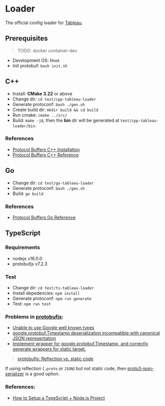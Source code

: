 # Loader

The official config loader for [Tableau](https://github.com/tableauio/tableau).

## Prerequisites

> TODO: docker container-dev

- Development OS: linux
- Init protobuf: `bash init.sh`

## C++

- Install: **CMake 3.22** or above
- Change dir: `cd test/cpp-tableau-loader`
- Generate protoconf: `bash ./gen.sh`
- Create build dir: `mkdir build && cd build`
- Run cmake: `cmake ../src/`
- Build: `make -j8`, then the **bin** dir will be generated at `test/cpp-tableau-loader/bin`.

### References

- [Protocol Buffers C++ Installation](https://github.com/protocolbuffers/protobuf/tree/master/src)
- [Protocol Buffers C++ Reference](https://protobuf.dev/reference/cpp/)

## Go

- Change dir: `cd test/go-tableau-loader`
- Generate protoconf: `bash ./gen.sh`
- Build: `go build`

### References

- [Protocol Buffers Go Reference](https://protobuf.dev/reference/go/)

## TypeScript

### Requirements

- nodejs v16.0.0
- protobufjs v7.2.3

### Test

- Change dir: `cd test/ts-tableau-loader`
- Install depedencies: `npm install`
- Generate protoconf: `npm run generate`
- Test: `npm run test`

### Problems in [protobufjs](https://github.com/protobufjs/protobuf.js):

- [Unable to use Google well known types](https://github.com/protobufjs/protobuf.js/issues/1042)
- [google.protobuf.Timestamp deserialization incompatible with canonical JSON representation](https://github.com/protobufjs/protobuf.js/issues/893)
- [Implement wrapper for google.protobuf.Timestamp, and correctly generate wrappers for static target.](https://github.com/protobufjs/protobuf.js/pull/1258)


> [protobufjs: Reflection vs. static code](https://github.com/protobufjs/protobuf.js/blob/master/cli/README.md#reflection-vs-static-code) 

If using reflection (`.proto` or `JSON`) but not static code, then [proto3-json-serializer](https://github.com/googleapis/proto3-json-serializer-nodejs) is a good option.

### References:

- [How to Setup a TypeScript + Node.js Project](https://khalilstemmler.com/blogs/typescript/node-starter-project/)
